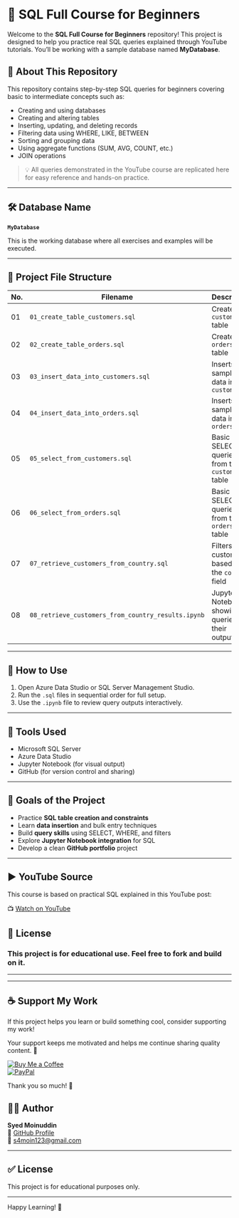 # 📘 SQL Full Course for Beginners

Welcome to the **SQL Full Course for Beginners** repository! This project is designed to help you practice real SQL queries explained through YouTube tutorials. You’ll be working with a sample database named **MyDatabase**.

## 📌 About This Repository

This repository contains step-by-step SQL queries for beginners covering basic to intermediate concepts such as:
- Creating and using databases
- Creating and altering tables
- Inserting, updating, and deleting records
- Filtering data using WHERE, LIKE, BETWEEN
- Sorting and grouping data
- Using aggregate functions (SUM, AVG, COUNT, etc.)
- JOIN operations

> 💡 All queries demonstrated in the YouTube course are replicated here for easy reference and hands-on practice.

---

## 🛠️ Database Name
**`MyDatabase`**

This is the working database where all exercises and examples will be executed.

---

## 📁 Project File Structure

| No. | Filename                                         | Description                                           |
|-----|--------------------------------------------------|-------------------------------------------------------|
| 01  | `01_create_table_customers.sql`                  | Creates the `customers` table                        |
| 02  | `02_create_table_orders.sql`                     | Creates the `orders` table                           |
| 03  | `03_insert_data_into_customers.sql`              | Inserts sample data into `customers`                 |
| 04  | `04_insert_data_into_orders.sql`                 | Inserts sample data into `orders`                    |
| 05  | `05_select_from_customers.sql`                   | Basic SELECT queries from the `customers` table      |
| 06  | `06_select_from_orders.sql`                      | Basic SELECT queries from the `orders` table         |
| 07  | `07_retrieve_customers_from_country.sql`         | Filters customers based on the `country` field       |
| 08  | `08_retrieve_customers_from_country_results.ipynb` | Jupyter Notebook showing queries and their outputs |

---

## 🚀 How to Use

1. Open Azure Data Studio or SQL Server Management Studio.
2. Run the `.sql` files in sequential order for full setup.
3. Use the `.ipynb` file to review query outputs interactively.

---

## 🧰 Tools Used

- Microsoft SQL Server
- Azure Data Studio
- Jupyter Notebook (for visual output)
- GitHub (for version control and sharing)

---

## 📌 Goals of the Project

- Practice **SQL table creation and constraints**
- Learn **data insertion** and bulk entry techniques
- Build **query skills** using SELECT, WHERE, and filters
- Explore **Jupyter Notebook integration** for SQL
- Develop a clean **GitHub portfolio** project

---
## ▶️ YouTube Source

This course is based on practical SQL explained in this YouTube post:  

📺 [Watch on YouTube](http://youtube.com/post/UgkxqugNPrRXtLYjZC888ZoDnhcrjimtXoZ8?si=hAMLf6pDe2esuDyj)

## 📄 License

### This project is for educational use. Feel free to fork and build on it.

---

---

## ☕ Support My Work

If this project helps you learn or build something cool, consider supporting my work!  

Your support keeps me motivated and helps me continue sharing quality content. 🙌

[![Buy Me a Coffee](https://img.shields.io/badge/☕-Buy_Me_A_Coffee-yellow?style=flat-square)](https://coff.ee/syedmoin)  
[![PayPal](https://img.shields.io/badge/💰-Donate_via_PayPal-blue?style=flat-square)](https://paypal.me/syedmoinuddin101)

Thank you so much! 🙏


## 🧑‍💻 Author
**Syed Moinuddin**  
🔗 [GitHub Profile](https://github.com/Syed-Moinuddin2025)  
📧 s4moin123@gmail.com

---

## ✅ License
This project is for educational purposes only.

---

Happy Learning! 🚀
